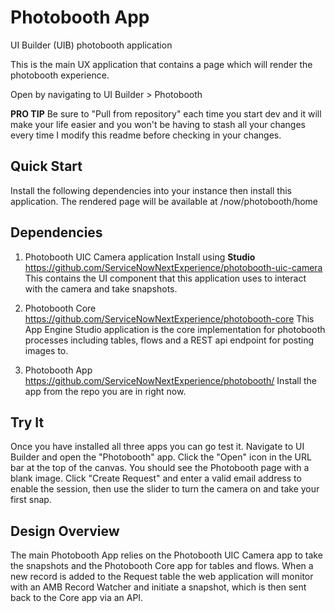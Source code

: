 # Photobooth App
UI Builder (UIB) photobooth application

This is the main UX application that contains a page which will render the photobooth experience.

Open by navigating to UI Builder > Photobooth

**PRO TIP** Be sure to "Pull from repository" each time you start dev and it will make your life easier and you won't be having to stash all your changes every time I modify this readme before checking in your changes.

## Quick Start
Install the following dependencies into your instance then install this application.  The rendered page will be available at /now/photobooth/home

## Dependencies

1. Photobooth UIC Camera application
Install using **Studio**
https://github.com/ServiceNowNextExperience/photobooth-uic-camera
This contains the UI component that this application uses to interact with the camera and take snapshots.

2. Photobooth Core
https://github.com/ServiceNowNextExperience/photobooth-core
This App Engine Studio application is the core implementation for photobooth processes including tables, flows and a REST api endpoint for posting images to.

3. Photobooth App
https://github.com/ServiceNowNextExperience/photobooth/
Install the app from the repo you are in right now. 

## Try It
Once you have installed all three apps you can go test it.  Navigate to UI Builder and open the "Photobooth" app.  Click the "Open" icon in the URL bar at the top of the canvas.  You should see the Photobooth page with a blank image.  Click "Create Request" and enter a valid email address to enable the session, then use the slider to turn the camera on and take your first snap.

## Design Overview
The main Photobooth App relies on the Photobooth UIC Camera app to take the snapshots and the Photobooth Core app for tables and flows. When a new record is added to the Request table the web application will monitor with an AMB Record Watcher and initiate a snapshot, which is then sent back to the Core app via an API.
